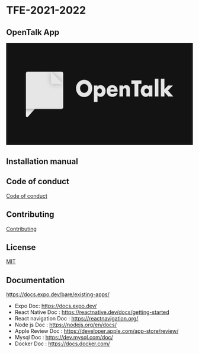 # TFE-2021-2022
## OpenTalk App

![Logo](https://github.com/louisbau/TFE-2021-2022/blob/main/TFE/assets/images/opentalk_logo.jpg)

## Installation manual

## Code of conduct
[Code of conduct](https://github.com/louisbau/TFE-2021-2022/blob/main/CODE_OF_CONDUCT.md)

## Contributing
[Contributing](https://github.com/louisbau/TFE-2021-2022/blob/main/CONTRIBUTING.md)

## License
[MIT](https://github.com/louisbau/TFE-2021-2022/blob/main/LICENSE)

## Documentation

https://docs.expo.dev/bare/existing-apps/


- Expo Doc: https://docs.expo.dev/
- React Native Doc : https://reactnative.dev/docs/getting-started
- React navigation Doc : https://reactnavigation.org/
- Node js Doc : https://nodejs.org/en/docs/
- Apple Review Doc : https://developer.apple.com/app-store/review/
- Mysql Doc : https://dev.mysql.com/doc/
- Docker Doc : https://docs.docker.com/

